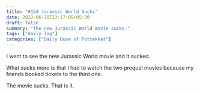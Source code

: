 ```yaml
---
title: "#154 Jurassic World Sucks"
date: 2022-06-10T23:17:05+05:30
draft: false
summary: "The new Jurassic World movie sucks."
tags: ["daily log"]
categories: ["Daily Dose of Pottekkat"]
---
```


I went to see the new Jurassic World movie and it sucked.

What sucks more is that I had to watch the two prequel movies because my friends booked tickets to the third one.

The movie sucks. That is it.

